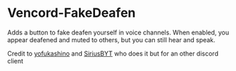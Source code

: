 # Vencord-FakeDeafen
Adds a button to fake deafen yourself in voice channels. When enabled, you appear deafened and muted to others, but you can still hear and speak.

Credit to [yofukashino](https://github.com/yofukashino) and [SiriusBYT](https://github.com/SiriusBYT) who does it but for an other discord client
